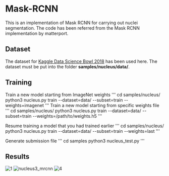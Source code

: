 # Mask-RCNN
This is an implementation of Mask RCNN for carrying out nuclei segmentation. The code has been referred from the Mask RCNN implementation by matterport.

## Dataset
The dataset for [Kaggle Data Science Bowl 2018](https://www.kaggle.com/c/data-science-bowl-2018) has been used here. The dataset must be put into the folder **samples/nucleus/data/**.

## Training 
Train a new model starting from ImageNet weights
'''
cd samples/nucleus/
python3 nucleus.py train --dataset=data/ --subset=train --weights=imagenet
'''
Train a new model starting from specific weights file
'''
cd samples/nucleus/
python3 nucleus.py train --dataset=data/ --subset=train --weights=/path/to/weights.h5
'''

Resume training a model that you had trained earlier
'''
cd samples/nucleus/
python3 nucleus.py train --dataset=data/ --subset=train --weights=last
'''

Generate submission file
'''
cd samples
python3 nucleus_test.py 
'''

## Results
![1](https://user-images.githubusercontent.com/25313941/42985989-6aef75f8-8c11-11e8-88f7-8a061fe2d7b7.jpg)
![nucleus3_mrcnn](https://user-images.githubusercontent.com/25313941/42986007-89cddc62-8c11-11e8-8d23-0952bb95c6a3.png)
![4](https://user-images.githubusercontent.com/25313941/42986010-8ea5ecf2-8c11-11e8-9009-f3177caf881a.png)
